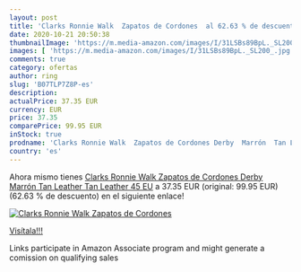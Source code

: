 ```yaml
---
layout: post
title: 'Clarks Ronnie Walk  Zapatos de Cordones  al 62.63 % de descuento'
date: 2020-10-21 20:50:38
thumbnailImage: 'https://m.media-amazon.com/images/I/31LSBs89BpL._SL200_.jpg'
images: [ 'https://m.media-amazon.com/images/I/31LSBs89BpL._SL200_.jpg' ]
comments: true
category: ofertas
author: ring
slug: 'B07TLP7Z8P-es'
description:
actualPrice: 37.35 EUR
currency: EUR
price: 37.35
comparePrice: 99.95 EUR
inStock: true
prodname: 'Clarks Ronnie Walk  Zapatos de Cordones Derby  Marrón  Tan Leather Tan Leather   45 EU'
country: 'es'
---
```


Ahora mismo tienes [Clarks Ronnie Walk  Zapatos de Cordones Derby  Marrón  Tan Leather Tan Leather   45 EU](https://www.amazon.es/dp/B07TLP7Z8P/?tag=tolees-21) a 37.35 EUR (original: 99.95 EUR) (62.63 %  de descuento) en el siguiente enlace!

[![Clarks Ronnie Walk  Zapatos de Cordones ](https://m.media-amazon.com/images/I/31LSBs89BpL._SL200_.jpg)](https://www.amazon.es/dp/B07TLP7Z8P/?tag=tolees-21)

[Visítala!!!](https://www.amazon.es/dp/B07TLP7Z8P/?tag=tolees-21)

Links participate in Amazon Associate program and might generate a comission on qualifying sales
